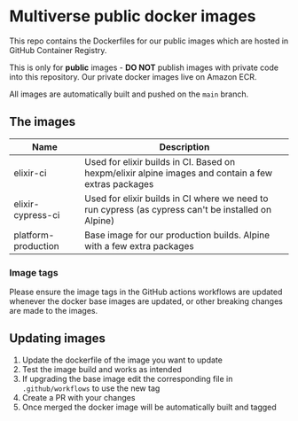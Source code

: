 # Multiverse public docker images

This repo contains the Dockerfiles for our public images which are hosted in GitHub Container Registry.

This is only for **public** images - **DO NOT** publish images with private code into this repository. Our private docker images live on Amazon ECR.

All images are automatically built and pushed on the `main` branch.

## The images

| Name      | Description |
| --------- | ----------- |
| elixir-ci | Used for elixir builds in CI. Based on hexpm/elixir alpine images and contain a few extras packages |
| elixir-cypress-ci | Used for elixir builds in CI where we need to run cypress (as cypress can't be installed on Alpine) |
| platform-production | Base image for our production builds. Alpine with a few extra packages |

### Image tags

Please ensure the image tags in the GitHub actions workflows are updated whenever the docker base images are updated, or other breaking changes are made to the images.

## Updating images

1. Update the dockerfile of the image you want to update
1. Test the image build and works as intended
1. If upgrading the base image edit the corresponding file in `.github/workflows` to use the new tag
1. Create a PR with your changes
1. Once merged the docker image will be automatically built and tagged
